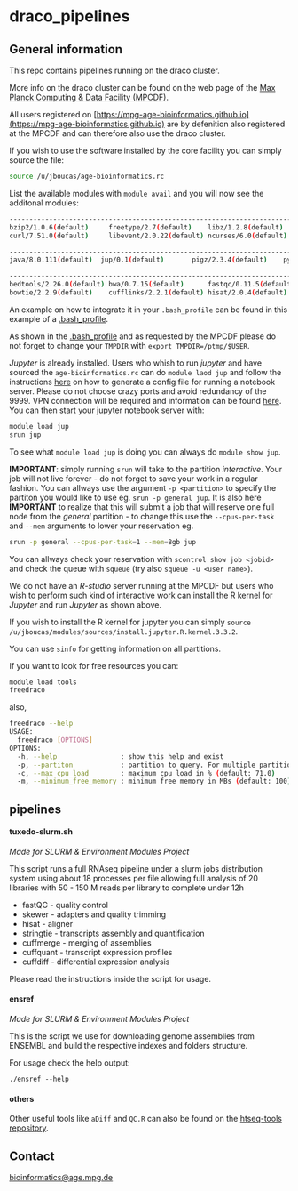 # draco_pipelines

## General information

This repo contains pipelines running on the draco cluster.

More info on the draco cluster can be found on the web page of the [Max Planck Computing & Data Facility (MPCDF)](http://www.mpcdf.mpg.de/services/computing/draco).

All users registered on [https://mpg-age-bioinformatics.github.io](https://mpg-age-bioinformatics.github.io) are by defenition also registered at the MPCDF and can therefore also use the draco cluster.

If you wish to use the software installed by the core facility you can simply source the file:

```bash
source /u/jboucas/age-bioinformatics.rc
```

List the available modules with `module avail` and you will now see the additonal modules:

```bash
----------------------------------------------------------------------------------- /u/jboucas/modules/modulefiles/libs ------------------------------------------------------------------------------------
bzip2/1.0.6(default)     freetype/2.7(default)    libz/1.2.8(default)      openblas/0.2.19(default) pcre/8.39(default)
curl/7.51.0(default)     libevent/2.0.22(default) ncurses/6.0(default)     openssl/1.1.0c(default)  xz/5.2.2(default)

---------------------------------------------------------------------------------- /u/jboucas/modules/modulefiles/general ----------------------------------------------------------------------------------
java/8.0.111(default)  jup/0.1(default)       pigz/2.3.4(default)    python/2.7.12(default) rlang/3.3.2(default)   tmux/2.3(default)      tools/0.1(default)

------------------------------------------------------------------------------ /u/jboucas/modules/modulefiles/bioinformatics -------------------------------------------------------------------------------
bedtools/2.26.0(default) bwa/0.7.15(default)      fastqc/0.11.5(default)   samtools/1.3.1(default)  star/2.5.2b(default)     tophat/2.1.1(default)
bowtie/2.2.9(default)    cufflinks/2.2.1(default) hisat/2.0.4(default)     skewer/0.2.2(default)    stringtie/1.3.0(default)
```

An example on how to integrate it in your `.bash_profile` can be found in this example of a [.bash_profile](software/bash_profile).

As shown in the [.bash_profile](software/bash_profile) and as requested by the MPCDF please do not forget to change your `TMPDIR` with `export TMPDIR=/ptmp/$USER`.

*Jupyter* is already installed. Users who whish to run *jupyter* and have sourced the `age-bioinformatics.rc` can do `module laod jup` and follow the instructions [here](http://jupyter-notebook.readthedocs.io/en/latest/public_server.html)  on how to generate a config file for running a notebook server. Please do not choose crazy ports and avoid redundancy of the 9999. VPN connection will be required and information can be found [here](https://www.mpcdf.mpg.de/services/network/vpn). You can then start your jupyter notebook server with:

```bash
module load jup
srun jup
```
To see what `module load jup` is doing you can always do `module show jup`.

**IMPORTANT**: simply running `srun` will take to the partition *interactive*. Your job will not live forever - do not forget to save your work in a regular fashion. You can allways use the argument `-p <partition>` to specify the partiton you would like to use eg. `srun -p general jup`. It is also here **IMPORTANT** to realize that this will submit a job that will reserve one full node from the *general*  partition - to change this use the `--cpus-per-task` and `--mem` arguments to lower your reservation eg. 
```bash
srun -p general --cpus-per-task=1 --mem=8gb jup
```
You can allways check your reservation with `scontrol show job <jobid>` and check the queue with `squeue` (try also `squeue -u <user name>`).

We do not have an *R-studio* server running at the MPCDF but users who wish to perform such kind of interactive work can install the R kernel for *Jupyter* and run *Jupyter* as shown above.

If you wish to install the R kernel for jupyter you can simply `source /u/jboucas/modules/sources/install.jupyter.R.kernel.3.3.2`.

You can use `sinfo` for getting information on all partitions.

If you want to look for free resources you can:

```bash
module load tools
freedraco
```
also,

```bash
freedraco --help
USAGE:
  freedraco [OPTIONS]
OPTIONS:
  -h, --help                : show this help and exist
  -p, --partiton            : partition to query. For multiple partitions use eg. '(general|viz)'.
  -c, --max_cpu_load        : maximum cpu load in % (default: 71.0)
  -m, --minimum_free_memory : minimum free memory in MBs (default: 100)
```

## pipelines

#### tuxedo-slurm.sh

*Made for SLURM & Environment Modules Project*

This script runs a full RNAseq pipeline under a slurm jobs distribution system 
using about 18 processes per file allowing full analysis of 20 libraries with 
50 - 150 M reads per library to complete under 12h 

* fastQC - quality control 
* skewer - adapters and quality trimming 
* hisat - aligner 
* stringtie - transcripts assembly and quantification 
* cuffmerge - merging of assemblies 
* cuffquant - transcript expression profiles 
* cuffdiff - differential expression analysis 

Please read the instructions inside the script for usage.

#### ensref

*Made for SLURM & Environment Modules Project*

This is the script we use for downloading genome assemblies from ENSEMBL and 
build the respective indexes and folders structure. 
 
For usage check the help output: 
```
./ensref --help
```

#### others

Other useful tools like `aDiff` and `QC.R` can also be found on the [htseq-tools repository](https://github.com/mpg-age-bioinformatics/htseq-tools).

## Contact

bioinformatics@age.mpg.de

